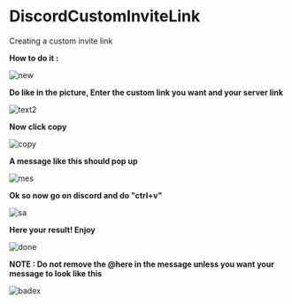 # DiscordCustomInviteLink
Creating a custom invite link



**How to do it :**


![new](https://user-images.githubusercontent.com/77215283/104111317-88edb900-52ae-11eb-8a05-1af364218b1d.png)


**Do like in the picture, Enter the custom link you want and your server link**


![text2](https://user-images.githubusercontent.com/77215283/104111323-930fb780-52ae-11eb-913f-956c87d4773c.png)


**Now click copy**


![copy](https://user-images.githubusercontent.com/77215283/104111327-99059880-52ae-11eb-953b-9e13057bc75f.png)


**A message like this should pop up**


![mes](https://user-images.githubusercontent.com/77215283/104111401-58f2e580-52af-11eb-8216-5bf9cbc07ffd.png)


**Ok so now go on discord and do "ctrl+v"**


![sa](https://user-images.githubusercontent.com/77215283/104111328-9f941000-52ae-11eb-9ae7-9202f3fe3649.png)


**Here your result! Enjoy**


![done](https://user-images.githubusercontent.com/77215283/104111330-a589f100-52ae-11eb-885b-3408b392133c.png)




**NOTE : Do not remove the @here in the message unless you want your message to look like this**


![badex](https://user-images.githubusercontent.com/77215283/104111440-bc7d1300-52af-11eb-989e-08f1b83c075b.png)
